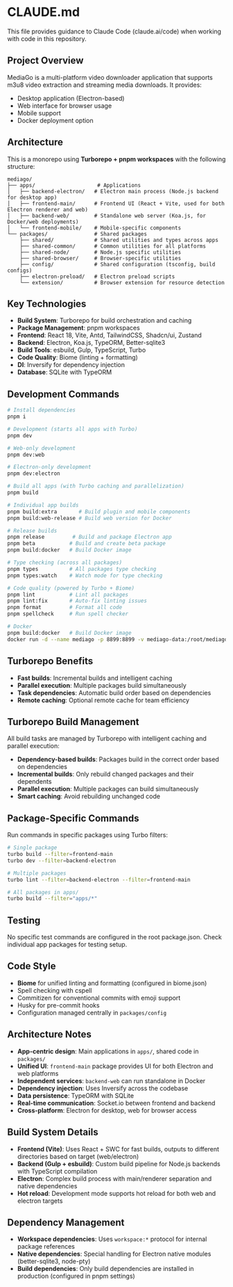 # CLAUDE.md

This file provides guidance to Claude Code (claude.ai/code) when working with code in this repository.

## Project Overview

MediaGo is a multi-platform video downloader application that supports m3u8 video extraction and streaming media downloads. It provides:
- Desktop application (Electron-based)
- Web interface for browser usage
- Mobile support
- Docker deployment option

## Architecture

This is a monorepo using **Turborepo + pnpm workspaces** with the following structure:

```
mediago/
├── apps/                    # Applications
│   ├── backend-electron/   # Electron main process (Node.js backend for desktop app)
│   ├── frontend-main/      # Frontend UI (React + Vite, used for both Electron renderer and web)
│   ├── backend-web/        # Standalone web server (Koa.js, for Docker/web deployments)
│   └── frontend-mobile/    # Mobile-specific components
└── packages/               # Shared packages
    ├── shared/             # Shared utilities and types across apps
    ├── shared-common/      # Common utilities for all platforms
    ├── shared-node/        # Node.js specific utilities
    ├── shared-browser/     # Browser-specific utilities
    ├── config/             # Shared configuration (tsconfig, build configs)
    ├── electron-preload/   # Electron preload scripts
    └── extension/          # Browser extension for resource detection
```

## Key Technologies

- **Build System**: Turborepo for build orchestration and caching
- **Package Management**: pnpm workspaces
- **Frontend**: React 18, Vite, Antd, TailwindCSS, Shadcn/ui, Zustand
- **Backend**: Electron, Koa.js, TypeORM, Better-sqlite3
- **Build Tools**: esbuild, Gulp, TypeScript, Turbo
- **Code Quality**: Biome (linting + formatting)
- **DI**: Inversify for dependency injection
- **Database**: SQLite with TypeORM

## Development Commands

```bash
# Install dependencies
pnpm i

# Development (starts all apps with Turbo)
pnpm dev

# Web-only development
pnpm dev:web

# Electron-only development
pnpm dev:electron

# Build all apps (with Turbo caching and parallelization)
pnpm build

# Individual app builds
pnpm build:extra       # Build plugin and mobile components
pnpm build:web-release # Build web version for Docker

# Release builds
pnpm release         # Build and package Electron app
pnpm beta           # Build and create beta package
pnpm build:docker   # Build Docker image

# Type checking (across all packages)
pnpm types          # All packages type checking
pnpm types:watch    # Watch mode for type checking

# Code quality (powered by Turbo + Biome)
pnpm lint           # Lint all packages
pnpm lint:fix       # Auto-fix linting issues
pnpm format         # Format all code
pnpm spellcheck     # Run spell checker

# Docker
pnpm build:docker   # Build Docker image
docker run -d --name mediago -p 8899:8899 -v mediago-data:/root/mediago registry.cn-beijing.aliyuncs.com/caorushizi/mediago
```

## Turborepo Benefits

- **Fast builds**: Incremental builds and intelligent caching
- **Parallel execution**: Multiple packages build simultaneously
- **Task dependencies**: Automatic build order based on dependencies
- **Remote caching**: Optional remote cache for team efficiency

## Turborepo Build Management

All build tasks are managed by Turborepo with intelligent caching and parallel execution:
- **Dependency-based builds**: Packages build in the correct order based on dependencies
- **Incremental builds**: Only rebuild changed packages and their dependents
- **Parallel execution**: Multiple packages can build simultaneously
- **Smart caching**: Avoid rebuilding unchanged code

## Package-Specific Commands

Run commands in specific packages using Turbo filters:
```bash
# Single package
turbo build --filter=frontend-main
turbo dev --filter=backend-electron

# Multiple packages
turbo lint --filter=backend-electron --filter=frontend-main

# All packages in apps/
turbo build --filter="apps/*"
```

## Testing

No specific test commands are configured in the root package.json. Check individual app packages for testing setup.

## Code Style

- **Biome** for unified linting and formatting (configured in biome.json)
- Spell checking with cspell
- Commitizen for conventional commits with emoji support
- Husky for pre-commit hooks
- Configuration managed centrally in `packages/config`

## Architecture Notes

- **App-centric design**: Main applications in `apps/`, shared code in `packages/`
- **Unified UI**: `frontend-main` package provides UI for both Electron and web platforms
- **Independent services**: `backend-web` can run standalone in Docker
- **Dependency injection**: Uses Inversify across the codebase
- **Data persistence**: TypeORM with SQLite
- **Real-time communication**: Socket.io between frontend and backend
- **Cross-platform**: Electron for desktop, web for browser access

## Build System Details

- **Frontend (Vite)**: Uses React + SWC for fast builds, outputs to different directories based on target (web/electron)
- **Backend (Gulp + esbuild)**: Custom build pipeline for Node.js backends with TypeScript compilation
- **Electron**: Complex build process with main/renderer separation and native dependencies
- **Hot reload**: Development mode supports hot reload for both web and electron targets

## Dependency Management

- **Workspace dependencies**: Uses `workspace:*` protocol for internal package references
- **Native dependencies**: Special handling for Electron native modules (better-sqlite3, node-pty)
- **Build dependencies**: Only build dependencies are installed in production (configured in pnpm settings)